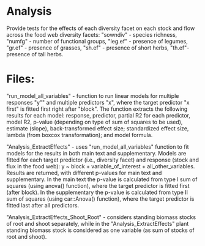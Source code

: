 # Analysis
Provide tests for the effects of each diversity facet on each stock and flow across the food web diversity facets: "sowndiv" - species richness, "numfg" - number of functional groups, "leg.ef" - presence of legumes, "gr.ef" - presence of grasses, "sh.ef" - presence of short herbs, "th.ef"- presence of tall herbs.

# Files:

"run_model_all_variables" - function to run linear models for multiple responses "y"" and multiple predictors "x", where the target predictor "x first" is fitted first right after "block". The function extracts the following results for each model: response, predictor, partial R2 for each predictor, model R2, p-value (depending on type of sum of squares  to be used), estimate (slope), back-transformed effect size; standardized effect size, lambda (from boxcox transformation); and model formula.
    
"Analysis_ExtractEffects" - uses "run_model_all_variables" function to fit models for the results in both main text and supplementary. Models are fitted for each target predictor (i.e., diversity facet) and response (stock and flux in the food web): 
y ~ block + variable_of_interest + all_other_variables.
Results are returned, with different p-values for main text and supplementary. 
In the main text the p-value is calculated from type I sum of squares (using anova() function), where the target predictor is fitted first (after block).
In the supplementary the p-value is calculated from type II sum of squares (using car::Anova() function), where the target predictor is fitted last after all predictors.

"Analysis_ExtractEffects_Shoot_Root" - considers standing biomass stocks of root and shoot separately, while in the "Analysis_ExtractEffects" plant standing biomass stock is considered as one variable (as sum of stocks of root and shoot).

